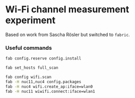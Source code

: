 # Wi-Fi channel measurement experiment

Based on work from Sascha Rösler but switched to `fabric`.


### Useful commands

```bash
fab config.reserve config.install

fab set_hosts full_scan

fab config wifi.scan
fab -H nuc11,nuc4 config.packages
fab -H nuc4 wifi.create_ap:iface=wlan0
fab -H nuc11 wiwifi.connect:iface=wlan1
```
